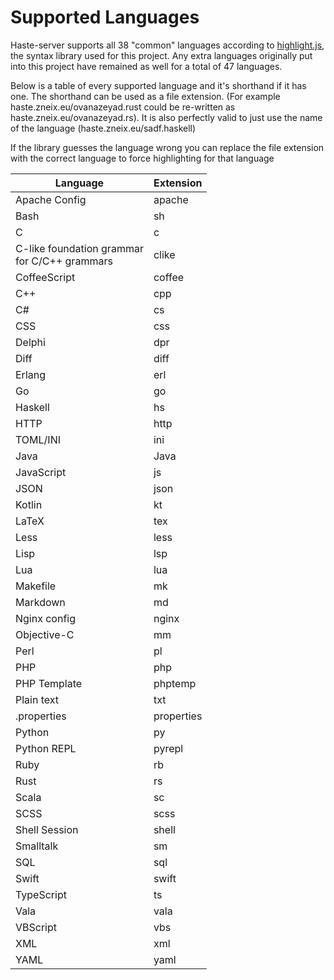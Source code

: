 # Supported Languages
Haste-server supports all 38 "common" languages according to [highlight.js](https://highlightjs.org/), the syntax library used for this project.
Any extra languages originally put into this project have remained as well for a total of 47 languages.

Below is a table of every supported language and it's shorthand if it has one. The shorthand can be used as a file extension.
(For example haste.zneix.eu/ovanazeyad.rust could be re-written as haste.zneix.eu/ovanazeyad.rs).
It is also perfectly valid to just use the name of the language (haste.zneix.eu/sadf.haskell)

If the library guesses the language wrong you can replace the file extension with the correct language to force highlighting for that language

| Language | Extension |
|----------|-----------|
| Apache Config | apache
| Bash | sh
| C | c
|  C-like foundation grammar<br>for C/C++ grammars | clike
| CoffeeScript | coffee
| C++ | cpp
| C# | cs
| CSS | css
| Delphi | dpr
| Diff | diff
| Erlang | erl
| Go | go
| Haskell | hs
| HTTP | http
| TOML/INI | ini
| Java | Java
| JavaScript | js
| JSON | json
| Kotlin | kt
| LaTeX | tex
| Less | less
| Lisp | lsp
| Lua | lua
| Makefile | mk
| Markdown | md
| Nginx config | nginx
| Objective-C | mm
| Perl | pl
| PHP | php 
| PHP Template | phptemp
| Plain text | txt
| .properties | properties
| Python | py
| Python REPL | pyrepl
| Ruby | rb
| Rust | rs
| Scala | sc
| SCSS | scss
| Shell Session | shell
| Smalltalk | sm
| SQL | sql
| Swift | swift
| TypeScript | ts
| Vala | vala
| VBScript | vbs
| XML | xml 
| YAML | yaml
